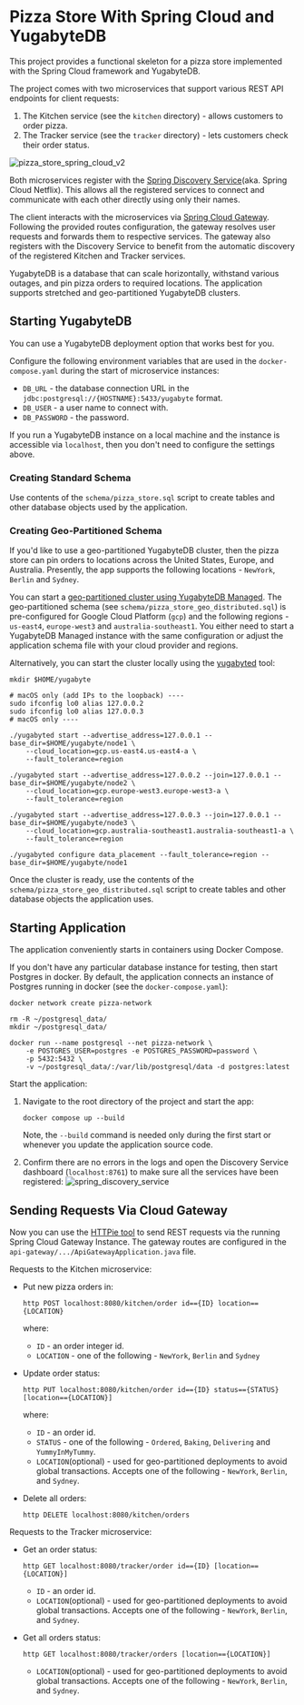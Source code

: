 # Pizza Store With Spring Cloud and YugabyteDB

This project provides a functional skeleton for a pizza store implemented with the Spring Cloud framework and YugabyteDB.

The project comes with two microservices that support various REST API endpoints for client requests:

1. The Kitchen service (see the `kitchen` directory) - allows customers to order pizza.
2. The Tracker service (see the `tracker` directory) - lets customers check their order status.

![pizza_store_spring_cloud_v2](https://github.com/YugabyteDB-Samples/pizza-store-spring-cloud/assets/1537233/c725688d-6b58-49ca-861d-8048cdbdd0b2)

Both microservices register with the [Spring Discovery Service](https://spring.io/projects/spring-cloud-netflix)(aka. Spring Cloud Netflix). This allows all the registered services to connect and communicate with each other directly using only their names.

The client interacts with the microservices via [Spring Cloud Gateway](https://spring.io/projects/spring-cloud-gateway). Following the provided routes configuration, the gateway resolves user requests and forwards them to respective services. The gateway also registers with the Discovery Service to benefit from the automatic discovery of the registered Kitchen and Tracker services.

YugabyteDB is a database that can scale horizontally, withstand various outages, and pin pizza orders to required locations. The application supports stretched and geo-partitioned YugabyteDB clusters.

## Starting YugabyteDB

You can use a YugabyteDB deployment option that works best for you.

Configure the following environment variables that are used in the `docker-compose.yaml` during the start of microservice instances:

* `DB_URL` - the database connection URL in the `jdbc:postgresql://{HOSTNAME}:5433/yugabyte` format.
* `DB_USER` - a user name to connect with.
* `DB_PASSWORD` - the password.

If you run a YugabyteDB instance on a local machine and the instance is accessible via `localhost`, then you don't need to configure the settings above.

### Creating Standard Schema

Use contents of the `schema/pizza_store.sql` script to create tables and other database objects used by the application.

### Creating Geo-Partitioned Schema

If you'd like to use a geo-partitioned YugabyteDB cluster, then the pizza store can pin orders to locations across the United States, Europe, and Australia. Presently, the app supports the following locations - `NewYork`, `Berlin` and `Sydney`.

You can start a [geo-partitioned cluster using YugabyteDB Managed](https://docs.yugabyte.com/preview/yugabyte-cloud/cloud-basics/create-clusters/create-clusters-geopartition/). The geo-partitioned schema (see `schema/pizza_store_geo_distributed.sql`) is pre-configured for Google Cloud Platform (`gcp`) and the following regions - `us-east4`, `europe-west3` and `australia-southeast1`. You either need to start a YugabyteDB Managed instance with the same configuration or adjust the application schema file with your cloud provider and regions.

Alternatively, you can start the cluster locally using the [yugabyted](https://docs.yugabyte.com/preview/reference/configuration/yugabyted/) tool:

```shell
mkdir $HOME/yugabyte

# macOS only (add IPs to the loopback) ----
sudo ifconfig lo0 alias 127.0.0.2
sudo ifconfig lo0 alias 127.0.0.3
# macOS only ----

./yugabyted start --advertise_address=127.0.0.1 --base_dir=$HOME/yugabyte/node1 \
    --cloud_location=gcp.us-east4.us-east4-a \
    --fault_tolerance=region

./yugabyted start --advertise_address=127.0.0.2 --join=127.0.0.1 --base_dir=$HOME/yugabyte/node2 \
    --cloud_location=gcp.europe-west3.europe-west3-a \
    --fault_tolerance=region
    
./yugabyted start --advertise_address=127.0.0.3 --join=127.0.0.1 --base_dir=$HOME/yugabyte/node3 \
    --cloud_location=gcp.australia-southeast1.australia-southeast1-a \
    --fault_tolerance=region

./yugabyted configure data_placement --fault_tolerance=region --base_dir=$HOME/yugabyte/node1
```

Once the cluster is ready, use the contents of the `schema/pizza_store_geo_distributed.sql` script to create tables and other database objects the application uses.

## Starting Application

The application conveniently starts in containers using Docker Compose.

If you don't have any particular database instance for testing, then start Postgres in docker. By default, the application connects an instance of Postgres running in docker (see the `docker-compose.yaml`):

```shell
docker network create pizza-network

rm -R ~/postgresql_data/
mkdir ~/postgresql_data/

docker run --name postgresql --net pizza-network \
    -e POSTGRES_USER=postgres -e POSTGRES_PASSWORD=password \
    -p 5432:5432 \
    -v ~/postgresql_data/:/var/lib/postgresql/data -d postgres:latest
```

Start the application:

1. Navigate to the root directory of the project and start the app:

    ```shell
    docker compose up --build
    ```

    Note, the `--build` command is needed only during the first start or whenever you update the application source code.

2. Confirm there are no errors in the logs and open the Discovery Service dashboard (`localhost:8761`) to make sure all the services have been registered:
    ![spring_discovery_service](https://github.com/YugabyteDB-Samples/pizza-store-spring-cloud/assets/1537233/7d3bd049-07bb-496c-bc2a-82ac3cca71e3)

## Sending Requests Via Cloud Gateway

Now you can use the [HTTPie tool](https://httpie.io) to send REST requests via the running Spring Cloud Gateway Instance. The gateway routes are configured in the `api-gateway/.../ApiGatewayApplication.java` file.

Requests to the Kitchen microservice:

* Put new pizza orders in:

    ```shell
    http POST localhost:8080/kitchen/order id=={ID} location=={LOCATION}
    ```

    where:
  * `ID` - an order integer id.
  * `LOCATION` - one of the following - `NewYork`, `Berlin` and `Sydney`

* Update order status:

    ```shell
    http PUT localhost:8080/kitchen/order id=={ID} status=={STATUS} [location=={LOCATION}]
    ```

    where:
  * `ID` - an order id.
  * `STATUS` - one of the following - `Ordered`, `Baking`, `Delivering` and `YummyInMyTummy`.
  * `LOCATION`(optional) - used for geo-partitioned deployments to avoid global transactions. Accepts one of the following - `NewYork`, `Berlin`, and `Sydney`.

* Delete all orders:

    ```shell
    http DELETE localhost:8080/kitchen/orders
    ```

Requests to the Tracker microservice:

* Get an order status:

    ```shell
    http GET localhost:8080/tracker/order id=={ID} [location=={LOCATION}]
    ```

  * `ID` - an order id.
  * `LOCATION`(optional) - used for geo-partitioned deployments to avoid global transactions. Accepts one of the following - `NewYork`, `Berlin`, and `Sydney`.
* Get all orders status:

    ```shell
    http GET localhost:8080/tracker/orders [location=={LOCATION}]
    ```

  * `LOCATION`(optional) - used for geo-partitioned deployments to avoid global transactions. Accepts one of the following - `NewYork`, `Berlin`, and `Sydney`.
